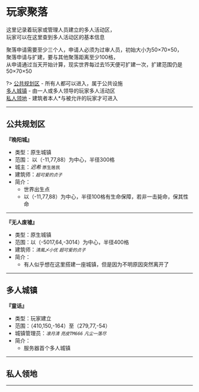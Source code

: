 # 玩家聚落

这里记录着玩家或管理人员建立的多人活动区，  
玩家可以在这里查到多人活动区的基本信息

聚落申请需要至少三个人，申请人必须为过审人员，初始大小为50×70×50，  
聚落申请与扩建，要与其他聚落距离至少100格，  
从申请通过当天开始计算，现实世界每过去15天便可扩建一次，扩建范围仍是50×70×50

?> [公共规划区](world/ld.md#公共规划区) - 所有人都可以进入，属于公共设施  
[多人城镇](world/ld.md#多人城镇) - 由一人或多人领导的玩家多人活动区  
[私人领地](world/ld.md#私人领地) - 建筑者本人*与被允许的玩家才可进入

* * *

## 公共规划区

**『晚阳城』**

* 类型：原生城镇
* 范围： 以（-11,77,88）为中心，半径300格
* 城主：*迟希* `原生居民`
* 建筑师：*`超可爱的贞子`*
* 简介：
  * 世界出生点
  * 以（-11,77,88）为中心，半径100格有生命保障，若非一击毙命，保其性命

* * *

**『无人废墟』**

* 类型：原生城镇
* 范围：以（-5017,64,-3014）为中心，半径400格
* 建筑师：*`清風乄小优`* *`超可爱的贞子`*
* 简介：
  * 有人似乎想在这里搭建一座城镇，但是因为不明原因突然离开了

* * *

## 多人城镇

**『童话』**

* 类型：玩家建立
* 范围：（410,150,-164）至（279,77,-54）
* 城镇管理员：*`凛月清`* *`亮皮TM666`* *`凡尘一落尽`*
* 简介：
  * 服务器首个多人城镇

* * *

## 私人领地

* * *
